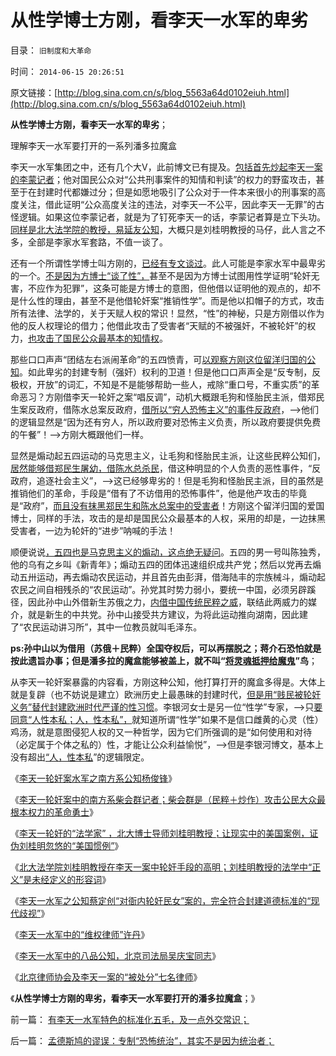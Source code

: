 # 从性学博士方刚，看李天一水军的卑劣

目录： `旧制度和大革命` 

时间： `2014-06-15 20:26:51` 

原文链接：[http://blog.sina.com.cn/s/blog_5563a64d0102eiuh.html](http://blog.sina.com.cn/s/blog_5563a64d0102eiuh.html)

**从性学博士方刚，看李天一水军的卑劣**；

理解李天一水军要打开的一系列潘多拉魔盒

李天一水军集团之中，还有几个大V，此前博文已有提及。[包括首先炒起李天一案的李蒙记者](../../../2013/2/25/中印轮奸案是未成年的受害者，犯罪人，疑犯和记者.md)；他对国民公众对“公共刑事案件的知情和判读”的权力的野蛮攻击，甚至于在封建时代都嫌过分；但是如愿地吸引了公众对于一件本来很小的刑事案的高度关注，借此证明“公众高度关注的违法，对李天一不公平，因此李天一无罪”的古怪逻辑。如果这位李蒙记者，就是为了钉死李天一的话，李蒙记者算是立下头功。[同样是北大法学院的教授，易延友公知](../../../2013/8/3/互联网流氓“哲学无赖天下无敌”的秘密.md)，大概只是刘桂明教授的马仔，此人言之不多，全部是李家水军套路，不值一谈了。

还有一个所谓性学博士叫方刚的，[已经有专文谈过](../../../2013/8/20/冒充精神病的“性学”和博士.md)。此人可能是李家水军中最卑劣的一个。[不是因为方博士“谈了性”，](http://blog.sina.com.cn/s/blog_467a5c960102e5q1.html)甚至不是因为方博士试图用性学证明“轮奸无害，不应作为犯罪”，这条可能是方博士的意图，但他借以证明他的观点的，却不是什么性的理由，甚至不是他借轮奸案“推销性学”。而是他以扣帽子的方式，攻击所有法律、法学的，关于天赋人权的常识！显然，“性”的神秘，只是方刚借以作为他的反人权理论的借力；他借此攻击了受害者“天赋的不被强奸，不被轮奸”的权力，[也攻击了国民公众最基本的知情权](../../../2013/10/2/同情李天一的民粹的吼猴主义.md)。

那些口口声声“团结左右派闹革命”的五四愤青，可[以观察方刚这位留洋归国的公知](../../../2013/1/4/人权就是经济学，向弱者倾斜是道德.md)。如此卑劣的封建专制（强奸）权利的卫道！但是他口口声声全是“反专制，反极权，开放”的词汇，不知是不是能够帮助一些人，戒除“重口号，不重实质”的革命恶习？方刚借李天一轮奸之案“唱反调”，动机大概跟毛狗和怪胎民主派，借郑民生案反政府，借陈水总案反政府，[借所以“穷人恐怖主义”的事件反政府](../../../2012/2/9/为什么郑民生屠幼会得到革命分子的广泛同情？.md)，——>他们的逻辑显然是“因为还有穷人，所以政府要对恐怖主义负责，所以政府要提供免费的午餐”！——>方刚大概跟他们一样。

显然是煽动起五四运动的马克思主义，让毛狗和怪胎民主派，让这些民粹公知们，[居然能够借郑民生屠幼，借陈水总杀民](../../../2010/5/5/不要滥用“民不畏死”鼓励郑民生类恶性案件.md)，借这种明显的个人负责的恶性事件，“反政府，追逐社会主义”，——>这已经够卑劣的！但是毛狗和怪胎民主派，目的虽然是推销他们的革命，手段是“借有了不访借用的恐怖事件”，他是他产攻击的毕竟是“政府”，[而且没有抹黑郑民生和陈水总案中的受害者](../../../2013/7/25/李天一律师正在创造“轮奸贱人有功无罪”的特色里程碑.md)！方刚这个留洋归国的爱国博士，同样的手法，攻击的是却是国民公众最基本的人权，采用的却是，一边抹黑受害者，一边为轮奸的“进步”呐喊的手法！

顺便说说[，五四也是马克思主义的煽动，这点绝无疑问](../../../2010/10/29/“旧社会”未必真的腐败黑暗；.md)。五四的男一号叫陈独秀，他的乌有之乡叫《新青年》；煽动五四的团体迅速组织成共产党；然后以党再去煽动五卅运动，再去煽动农民运动，并且首先由彭湃，借海陆丰的宗族械斗，煽动起农民之间自相残杀的“农民运动”。孙党其时势力弱小，要统一中国，必须另辟蹊径，因此孙中山外借新生苏俄之力，[内借中国传统民粹之威](../../../2009/9/24/为什么说民粹就是极左.md)，联结此两威力的媒介，就是新生的中共党。孙中山接受共方建议，为将此运动推向湖南，因此建了“农民运动讲习所”，其中一位教员就叫毛泽东。

**ps:孙中山以为借用（苏俄＋民粹）全国夺权后，可以再摆脱之；蒋介石恐怕就是按此遗旨办事；但是潘多拉的魔盒能够被盖上，就不叫“[将灵魂抵押给魔鬼](../../../2014/3/20/乌有之乡的左棍及其同情者，现身说法“多数人暴政”.md)”鸟**；

从李天一轮奸案暴露的内容看，方刚这种公知，他打算打开的魔盒多得是。大体上就是复辟（也不妨说是建立）欧洲历史上最愚昧的封建时代，[但是用“贱民被轮奸义务”替代封建欧洲时代严谨的性习惯](../../../2013/9/10/谎言千遍！试图创设强奸权利的李天一集团.md)。李银河女士是另一位“性学”专家，——>只[要同意“人性本私；人，性本私”，](../../../2009/9/24/人性本私必为善.md)就知道所谓“性学”如果不是信口雌黄的心灵（性）鸡汤，就是意图侵犯人权的又一种哲学，因为它们所强调的是“如何使用和对待（必定属于个体之私的）性，才能让公众利益愉悦”，——>但是李银河博文，基本上没有超出[“人，性本私](../../../2009/4/21/人，性本私.md)”的逻辑限定。

《[李天一轮奸案水军之南方系公知杨俊锋](../../../2014/6/5/李天一轮奸案水军之南方系公知杨俊锋.md)》

《[李天一轮奸案中的南方系柴会群记者；柴会群是（民粹＋炒作）攻击公民大众最根本权力的革命勇士](../../../2014/6/7/李天一轮奸案中的南方系柴会群记者.md)》

《[李天一轮奸的“法学家”
，北大博士导师刘桂明教授；让现实中的美国案例，证伪刘桂明忽悠的“美国惯例”](../../../2014/6/8/李天一轮奸的“法学家”，北大博士导师刘桂明教授.md)》

《[北大法学院刘桂明教授在李天一案中轮奸手段的高明；刘桂明教授的法学中“正义”是未经定义的形容词](../../../2014/6/9/北大法学院刘桂明教授在李天一轮奸案中手段的高明和低劣.md)》

《[李天一水军之公知蔡定创“对衙内轮奸民女”案的，完全符合封建道德标准的“现代歧视”](../../../2014/6/10/李天一水军之公知蔡定创，和他的“宪政，法治”.md)》

《[李天一水军中的“维权律师”许丹](../../../2014/6/11/李天一水军中的“维权律师”许丹.md)》

《[李天一水军中的八品公知，北京司法局吴庆宝同志](../../../2014/6/12/李天一水军中的八品公知，北京司法局的吴庆宝同志.md)》

《[北京律师协会及李天一案的“被处分”七名律师](../../../2014/6/14/北京律师协会及李天一案的“被处分”七名律师；.md)》

《**从性学博士方刚的卑劣，看李天一水军要打开的潘多拉魔盒**；》

前一篇： [有李天一水军特色的标准化五毛，及一点外交常识；](../../../2014/6/15/有李天一水军特色的标准化五毛，及一点外交常识；.md)

后一篇： [孟德斯鸠的谬误：专制“恐怖统治”，其实不是因为统治者；](../../../2014/6/14/孟德斯鸠的谬误：专制“恐怖统治”，其实不是因为统治者；.md)

